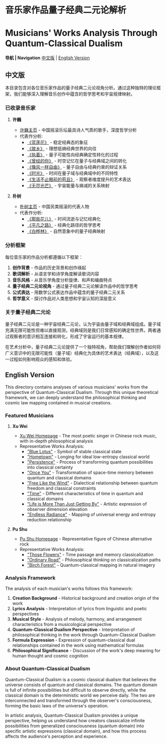 # 音乐家作品量子经典二元论解析
# Musicians' Works Analysis Through Quantum-Classical Dualism

**导航 | Navigation**
[中文版](#中文版) | [English Version](#english-version)

## 中文版

本目录包含对各位音乐家作品的量子经典二元论视角分析。通过这种独特的理论框架，我们能够深入理解音乐创作中蕴含的哲学思考和宇宙规律映射。

### 已收录音乐家

1. **许巍**
   - [许巍主页](xuwei.md) - 中国摇滚乐坛最具诗人气质的歌手，深度哲学分析
   - 代表作分析:
     - [《蓝莲花》](xuwei_lanlaienhua.md) - 稳定经典态的象征
     - [《故乡》](xuwei_guxiang.md) - 理想低熵经典世界的向往
     - [《执着》](xuwei_zhizhuo.md) - 量子可能性向经典确定性转化的过程
     - [《曾经的你》](xuwei_cengJingDeNi.md) - 时空记忆在量子与经典域之间的转化
     - [《像风一样自由》](xuwei_xiangFengYiYangZiYou.md) - 量子自由与经典约束的辩证关系
     - [《时光》](xuwei_shiguang.md) - 时间在量子域与经典域中的不同特性
     - [《生活不止眼前的苟且》](xuwei_shenghuoBuZhiYanQianDeGouQie.md) - 观察者维度提升的艺术表达
     - [《无尽光芒》](xuwei_wujinguangmang.md) - 宇宙能量与熵减的关系映射

2. **朴树**
   - [朴树主页](pushu.md) - 中国另类摇滚的代表人物
   - 代表作分析:
     - [《那些花儿》](pushu_nafehua.md) - 时间流逝与记忆经典化
     - [《平凡之路》](pushu_pingfanzhilu.md) - 经典化路径的哲学思考
     - [《白桦林》](pushu_baihulin.md) - 自然意象中的量子经典映射

### 分析框架

每位音乐家的作品分析都遵循以下框架：

1. **创作背景** - 作品的历史背景和创作缘起
2. **歌词解析** - 从语言学和诗学角度解读歌词内容
3. **音乐风格** - 从音乐学角度分析旋律、和声和编曲特点
4. **量子经典二元论视角** - 通过量子经典二元论解读作品中的哲学思考
5. **公式表达** - 用数学公式表达作品中蕴含的量子经典二元关系
6. **哲学意义** - 探讨作品对人类思想和宇宙认知的深层意义

### 关于量子经典二元论

量子经典二元论是一种宇宙经典二元论，认为宇宙由量子域和经典域组成。量子域充满无限可能性但难以直接观测，经典域则是我们日常感知的确定性世界。两者通过观察者的意识相互连接和转化，形成了宇宙运行的基本规律。

在艺术分析中，量子经典二元论提供了一个独特视角，帮助我们理解创作者如何将广义意识中的无限可能性（量子域）经典化为具体的艺术表达（经典域），以及这一过程如何影响观众的感知和体验。

## English Version

This directory contains analyses of various musicians' works from the perspective of Quantum-Classical Dualism. Through this unique theoretical framework, we can deeply understand the philosophical thinking and cosmic law mapping contained in musical creations.

### Featured Musicians

1. **Xu Wei**
   - [Xu Wei Homepage](xuwei.md) - The most poetic singer in Chinese rock music, with in-depth philosophical analysis
   - Representative Works Analysis:
     - ["Blue Lotus"](xuwei_lanlaienhua.md) - Symbol of stable classical state
     - ["Hometown"](xuwei_guxiang.md) - Longing for ideal low-entropy classical world
     - ["Persistence"](xuwei_zhizhuo.md) - Process of transforming quantum possibilities into classical certainty
     - ["Once You"](xuwei_cengJingDeNi.md) - Transformation of space-time memory between quantum and classical domains
     - ["Free Like the Wind"](xuwei_xiangFengYiYangZiYou.md) - Dialectical relationship between quantum freedom and classical constraints
     - ["Time"](xuwei_shiguang.md) - Different characteristics of time in quantum and classical domains
     - ["Life is More Than Just Getting By"](xuwei_shenghuoBuZhiYanQianDeGouQie.md) - Artistic expression of observer dimension elevation
     - ["Endless Radiance"](xuwei_wujinguangmang.md) - Mapping of universal energy and entropy reduction relationship

2. **Pu Shu**
   - [Pu Shu Homepage](pushu.md) - Representative figure of Chinese alternative rock
   - Representative Works Analysis:
     - ["Those Flowers"](pushu_nafehua.md) - Time passage and memory classicalization
     - ["Ordinary Road"](pushu_pingfanzhilu.md) - Philosophical thinking on classicalization paths
     - ["Birch Forest"](pushu_baihulin.md) - Quantum-classical mapping in natural imagery

### Analysis Framework

The analysis of each musician's works follows this framework:

1. **Creation Background** - Historical background and creation origin of the work
2. **Lyrics Analysis** - Interpretation of lyrics from linguistic and poetic perspectives
3. **Musical Style** - Analysis of melody, harmony, and arrangement characteristics from a musicological perspective
4. **Quantum-Classical Dualism Perspective** - Interpretation of philosophical thinking in the work through Quantum-Classical Dualism
5. **Formula Expression** - Expression of quantum-classical dual relationships contained in the work using mathematical formulas
6. **Philosophical Significance** - Discussion of the work's deep meaning for human thought and cosmic cognition

### About Quantum-Classical Dualism

Quantum-Classical Dualism is a cosmic classical dualism that believes the universe consists of quantum and classical domains. The quantum domain is full of infinite possibilities but difficult to observe directly, while the classical domain is the deterministic world we perceive daily. The two are interconnected and transformed through the observer's consciousness, forming the basic laws of the universe's operation.

In artistic analysis, Quantum-Classical Dualism provides a unique perspective, helping us understand how creators classicalize infinite possibilities from generalized consciousness (quantum domain) into specific artistic expressions (classical domain), and how this process affects the audience's perception and experience.